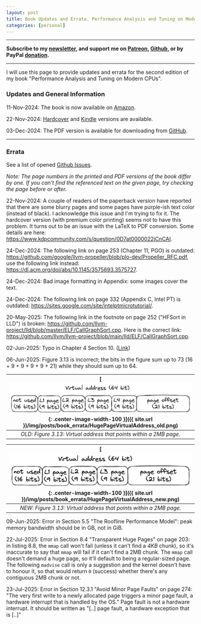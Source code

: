 ```yaml
---
layout: post
title: Book Updates and Errata. Performance Analysis and Tuning on Modern CPUs (Second Edition)
categories: [personal]
---
```


------

**Subscribe to my [newsletter](https://products.easyperf.net/newsletter), and support me on [Patreon](https://www.patreon.com/dendibakh), [Github](https://github.com/sponsors/dendibakh), or by PayPal [donation](https://www.paypal.com/cgi-bin/webscr?cmd=_donations&business=TBM3NW8TKTT34&currency_code=USD&source=url).**

------

I will use this page to provide updates and errata for the second edition of my book "Performance Analysis and Tuning on Modern CPUs".

### Updates and General Information 

11-Nov-2024: The book is now available on [Amazon](https://amzn.to/4fsroBs).

22-Nov-2024: [Hardcover](https://amzn.to/3ZGNgmQ) and [Kindle](https://amzn.to/3VrD3Zc) versions are available.

03-Dec-2024: The PDF version is available for downloading from [GitHub](https://github.com/dendibakh/perf-book/releases/tag/2.0_release).

------

### Errata

See a list of opened [Github Issues](https://github.com/dendibakh/perf-book/issues).

_Note: The page numbers in the printed and PDF versions of the book differ by one. If you can't find the referenced text on the given page, try checking the page before or after._

22-Nov-2024: A couple of readers of the paperback version have reported that there are some blurry pages and some pages have purple-ish text color (instead of black). I acknowledge this issue and I'm trying to fix it. The hardcover version (with premium color printing) seems not to have this problem. It turns out to be an issue with the LaTeX to PDF conversion. Some details are here: https://www.kdpcommunity.com/s/question/0D7at0000022jCnCAI.

24-Dec-2024: The following link on page 253 (Chapter 11, PGO) is outdated: https://github.com/google/llvm-propeller/blob/plo-dev/Propeller_RFC.pdf, use the following link instead: https://dl.acm.org/doi/abs/10.1145/3575693.3575727.

24-Dec-2024: Bad image formatting in Appendix: some images cover the text.

24-Dec-2024: The following link on page 332 (Appendix C, Intel PT) is outdated: https://sites.google.com/site/intelptmicrotutorial/.

20-May-2025: The following link in the footnote on page 252 ("HFSort in LLD") is broken: https://github.com/llvm-project/lld/blob/master/ELF/CallGraphSort.cpp. Here is the correct link: https://github.com/llvm/llvm-project/blob/main/lld/ELF/CallGraphSort.cpp.

02-Jun-2025: Typo in Chapter 4 Section 10. ([Link](https://github.com/dendibakh/perf-book/commit/389a8a22ecd4e51291e3b3d71396d1928deabc13))

06-Jun-2025: Figure 3.13 is incorrect; the bits in the figure sum up to 73 (16 + 9 + 9 + 9 + 9 + 21) while they should sum up to 64.

| [![](/img/posts/book_errata/HugePageVirtualAddress_old.png){: .center-image-width-100 }]({{ site.url }}/img/posts/book_errata/HugePageVirtualAddress_old.png) | 
|:--:| 
| *OLD: Figure 3.13: Virtual address that points within a 2MB page.* |

| [![](/img/posts/book_errata/HugePageVirtualAddress_new.png){: .center-image-width-100 }]({{ site.url }}/img/posts/book_errata/HugePageVirtualAddress_new.png) | 
|:--:| 
| *NEW: Figure 3.13: Virtual address that points within a 2MB page.* |

09-Jun-2025: Error in Section 5.5 "The Roofline Performance Model": peak memory bandwidth should be in GB, not in GiB.

22-Jul-2025: Error in Section 8.4 "Transparent Huge Pages" on page 203: in listing 8.8, the `mmap` call won't fail (unless it can't find a _4KB_ chunk), so it's inaccurate to say that `mmap` will fail if it can't find a 2MB chunk. The `mmap` call doesn't demand a huge page, so it'll default to being a regular-sized page. The following `madvise` call is only a suggestion and the kernel doesn't have to honour it, so that would return `0` (success) whether there's any contiguous 2MB chunk or not.

23-Jul-2025: Error in Section 12.3.1 "Avoid Minor Page Faults" on page 274: "The very first write to a newly allocated page triggers a minor page fault, a hardware interrupt that is handled by the OS." Page fault is not a hardware interrupt. It should be written as "[..] page fault, a hardware exception that is [..]"